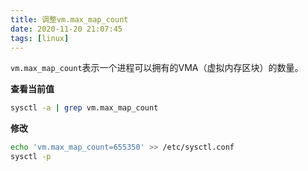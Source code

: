 ```yaml
---
title: 调整vm.max_map_count
date: 2020-11-20 21:07:45
tags: [linux]
---
```


`vm.max_map_count`表示一个进程可以拥有的VMA（虚拟内存区块）的数量。

**查看当前值**

```bash
sysctl -a | grep vm.max_map_count
```

**修改**

```bash
echo 'vm.max_map_count=655350' >> /etc/sysctl.conf
sysctl -p
```

